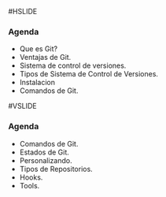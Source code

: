 #HSLIDE

### Agenda

- Que es Git?
- Ventajas de Git.
- Sistema de control de versiones.
- Tipos de Sistema de Control de Versiones.
- Instalacion
- Comandos de Git.


#VSLIDE


### Agenda

- Comandos de Git.
- Estados de Git.
- Personalizando.
- Tipos de Repositorios.
- Hooks.
- Tools.
